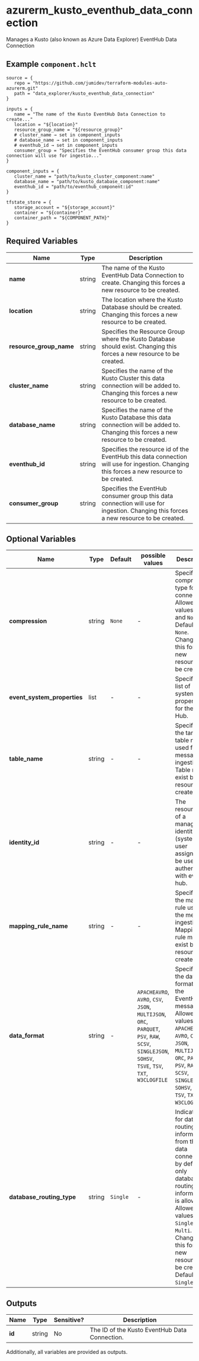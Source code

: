 # azurerm_kusto_eventhub_data_connection

Manages a Kusto (also known as Azure Data Explorer) EventHub Data Connection

## Example `component.hclt`

```hcl
source = {
   repo = "https://github.com/jumidev/terraform-modules-auto-azurerm.git"   
   path = "data_explorer/kusto_eventhub_data_connection"   
}

inputs = {
   name = "The name of the Kusto EventHub Data Connection to create..."   
   location = "${location}"   
   resource_group_name = "${resource_group}"   
   # cluster_name → set in component_inputs
   # database_name → set in component_inputs
   # eventhub_id → set in component_inputs
   consumer_group = "Specifies the EventHub consumer group this data connection will use for ingestio..."   
}

component_inputs = {
   cluster_name = "path/to/kusto_cluster_component:name"   
   database_name = "path/to/kusto_database_component:name"   
   eventhub_id = "path/to/eventhub_component:id"   
}

tfstate_store = {
   storage_account = "${storage_account}"   
   container = "${container}"   
   container_path = "${COMPONENT_PATH}"   
}

```

## Required Variables

| Name | Type |  Description |
| ---- | --------- |  ----------- |
| **name** | string |  The name of the Kusto EventHub Data Connection to create. Changing this forces a new resource to be created. | 
| **location** | string |  The location where the Kusto Database should be created. Changing this forces a new resource to be created. | 
| **resource_group_name** | string |  Specifies the Resource Group where the Kusto Database should exist. Changing this forces a new resource to be created. | 
| **cluster_name** | string |  Specifies the name of the Kusto Cluster this data connection will be added to. Changing this forces a new resource to be created. | 
| **database_name** | string |  Specifies the name of the Kusto Database this data connection will be added to. Changing this forces a new resource to be created. | 
| **eventhub_id** | string |  Specifies the resource id of the EventHub this data connection will use for ingestion. Changing this forces a new resource to be created. | 
| **consumer_group** | string |  Specifies the EventHub consumer group this data connection will use for ingestion. Changing this forces a new resource to be created. | 

## Optional Variables

| Name | Type |  Default  |  possible values |  Description |
| ---- | --------- |  ----------- | ----------- | ----------- |
| **compression** | string |  `None`  |  -  |  Specifies compression type for the connection. Allowed values: `GZip` and `None`. Defaults to `None`. Changing this forces a new resource to be created. | 
| **event_system_properties** | list |  -  |  -  |  Specifies a list of system properties for the Event Hub. | 
| **table_name** | string |  -  |  -  |  Specifies the target table name used for the message ingestion. Table must exist before resource is created. | 
| **identity_id** | string |  -  |  -  |  The resource ID of a managed identity (system or user assigned) to be used to authenticate with event hub. | 
| **mapping_rule_name** | string |  -  |  -  |  Specifies the mapping rule used for the message ingestion. Mapping rule must exist before resource is created. | 
| **data_format** | string |  -  |  `APACHEAVRO`, `AVRO`, `CSV`, `JSON`, `MULTIJSON`, `ORC`, `PARQUET`, `PSV`, `RAW`, `SCSV`, `SINGLEJSON`, `SOHSV`, `TSVE`, `TSV`, `TXT`, `W3CLOGFILE`  |  Specifies the data format of the EventHub messages. Allowed values: `APACHEAVRO`, `AVRO`, `CSV`, `JSON`, `MULTIJSON`, `ORC`, `PARQUET`, `PSV`, `RAW`, `SCSV`, `SINGLEJSON`, `SOHSV`, `TSVE`, `TSV`, `TXT`, and `W3CLOGFILE`. | 
| **database_routing_type** | string |  `Single`  |  -  |  Indication for database routing information from the data connection, by default only database routing information is allowed. Allowed values: `Single`, `Multi`. Changing this forces a new resource to be created. Defaults to `Single`. | 



## Outputs

| Name | Type | Sensitive? | Description |
| ---- | ---- | --------- | --------- |
| **id** | string | No  | The ID of the Kusto EventHub Data Connection. | 

Additionally, all variables are provided as outputs.
